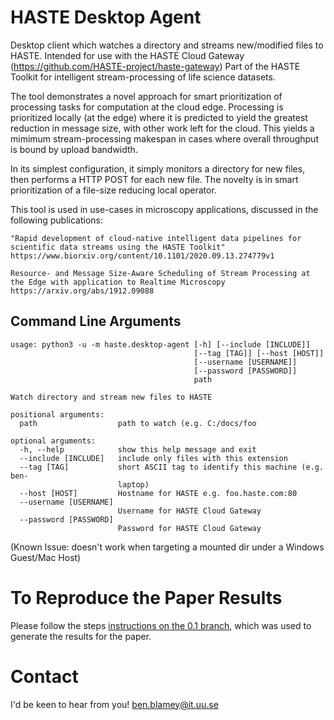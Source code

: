 # HASTE Desktop Agent

Desktop client which watches a directory and streams new/modified files to HASTE. Intended for use with the HASTE Cloud Gateway (https://github.com/HASTE-project/haste-gateway)
Part of the HASTE Toolkit for intelligent stream-processing of life science datasets.

The tool demonstrates a novel approach for smart prioritization of processing tasks for computation at the cloud edge.
Processing is prioritized locally (at the edge) where it is predicted to yield the greatest reduction in message size, with other work left for the cloud.
This yields a mimimum stream-processing makespan in cases where overall throughput is bound by upload bandwidth. 

In its simplest configuration, it simply monitors a directory for new files, then performs a HTTP POST for each new file. The novelty is in smart prioritization of a file-size reducing local operator.

This tool is used in use-cases in microscopy applications, discussed in the following publications:
```
"Rapid development of cloud-native intelligent data pipelines for scientific data streams using the HASTE Toolkit"
https://www.biorxiv.org/content/10.1101/2020.09.13.274779v1
```

```
Resource- and Message Size-Aware Scheduling of Stream Processing at the Edge with application to Realtime Microscopy
https://arxiv.org/abs/1912.09088
```

## Command Line Arguments

```
usage: python3 -u -m haste.desktop-agent [-h] [--include [INCLUDE]]
                                         [--tag [TAG]] [--host [HOST]]
                                         [--username [USERNAME]]
                                         [--password [PASSWORD]]
                                         path

Watch directory and stream new files to HASTE

positional arguments:
  path                  path to watch (e.g. C:/docs/foo

optional arguments:
  -h, --help            show this help message and exit
  --include [INCLUDE]   include only files with this extension
  --tag [TAG]           short ASCII tag to identify this machine (e.g. ben-
                        laptop)
  --host [HOST]         Hostname for HASTE e.g. foo.haste.com:80
  --username [USERNAME]
                        Username for HASTE Cloud Gateway
  --password [PASSWORD]
                        Password for HASTE Cloud Gateway

```

(Known Issue: doesn't work when targeting a mounted dir under a Windows Guest/Mac Host)

# To Reproduce the Paper Results

Please follow the steps [instructions on the 0.1 branch](https://github.com/HASTE-project/haste-agent/blob/0.1/readme.md), which was used to generate the results for the paper.


# Contact

I'd be keen to hear from you! ben.blamey@it.uu.se
